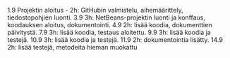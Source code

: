 1.9 Projektin aloitus - 2h: GitHubin valmistelu, aihemäärittely, tiedostopohjien luonti.
3.9 3h: NetBeans-projektin luonti ja konffaus, koodauksen aloitus, dokumentointi.
4.9 2h: lisää koodia, dokumenttien päivitystä.
7.9 3h: lisää koodia, testaus aloitettu.
9.9 3h: lisää koodia ja testejä.
10.9 3h: lisää koodia ja testejä.
11.9 2h: dokumentointia lisätty.
14.9 2h: lisää testejä, metodeita hieman muokattu
